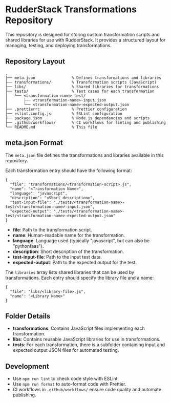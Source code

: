 # RudderStack Transformations Repository

This repository is designed for storing custom transformation scripts and shared libraries for use with RudderStack. It provides a structured layout for managing, testing, and deploying transformations.

## Repository Layout

```
.
├── meta.json                % Defines transformations and libraries
├── transformations/         % Transformation scripts (JavaScript)
├── libs/                    % Shared libraries for transformations
├── tests/                   % Test cases for each transformation
│   └── <transformation-name>-test/
│       ├── <transformation-name>-input.json
│       └── <transformation-name>-expected-output.json
├── .prettierrc              % Prettier configuration
├── eslint.config.js         % ESLint configuration
├── package.json             % Node.js dependencies and scripts
├── .github/workflows/       % CI workflows for linting and publishing
└── README.md                % This file
```

## meta.json Format

The `meta.json` file defines the transformations and libraries available in this repository.

Each transformation entry should have the following format:

```
{
  "file": "transformations/<transformation-script>.js",
  "name": "<Transformation Name>",
  "language": "javascript",
  "description": "<Short description>",
  "test-input-file": "./tests/<transformation-name>-test/<transformation-name>-input.json",
  "expected-output": "./tests/<transformation-name>-test/<transformation-name>-expected-output.json"
}
```

- **file**: Path to the transformation script.
- **name**: Human-readable name for the transformation.
- **language**: Language used (typically "javascript", but can also be "pythonfaas").
- **description**: Short description of the transformation.
- **test-input-file**: Path to the input test data.
- **expected-output**: Path to the expected output for the test.

The `libraries` array lists shared libraries that can be used by transformations. Each entry should specify the library file and a name:

```
{
  "file": "libs/<library-file>.js",
  "name": "<Library Name>"
}
```

## Folder Details

- **transformations**: Contains JavaScript files implementing each transformation.
- **libs**: Contains reusable JavaScript libraries for use in transformations.
- **tests**: For each transformation, there is a subfolder containing input and expected output JSON files for automated testing.

## Development
- Use `npm run lint` to check code style with ESLint.
- Use `npm run format` to auto-format code with Prettier.
- CI workflows in `.github/workflows/` ensure code quality and automate publishing.
